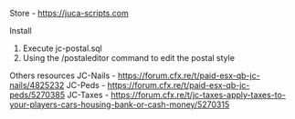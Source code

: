 Store - https://juca-scripts.com

Install 
1. Execute jc-postal.sql
2. Using the /postaleditor command to edit the postal style

Others resources
JC-Nails - https://forum.cfx.re/t/paid-esx-qb-jc-nails/4825232
JC-Peds - https://forum.cfx.re/t/paid-esx-qb-jc-peds/5270385
JC-Taxes - https://forum.cfx.re/t/jc-taxes-apply-taxes-to-your-players-cars-housing-bank-or-cash-money/5270315